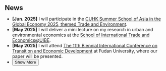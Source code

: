<h1 id="news"></h1>

<h2 style="margin: 30px 0px 10px;">News</h2>

<ul>
  <li><strong>[Jun. 2025]</strong> I will participate in the
    <span style="color:#e74d3c">
      <a href="https://www.econ.cuhk.edu.hk/econ/en-gb/news-event/student-activities/589-summerschool2025.html">CUHK Summer School of Asia in the Global Economy 2025, themed Trade and Environment</a></span>.
  </li>

  <li><strong>[May 2025]</strong> I will deliver a mini lecture on my research in urban and environmental economics at the 
    <span style="color:#e74d3c">
      <a href="https://site.uibe.edu.cn/english/english.html">
        School of International Trade and Economics@UIBE</a></span>.
  </li>

   <li><strong>[May 2025]</strong> I will attend
    <span style="color:#e74d3c">
      <a href="https://econ.fudan.edu.cn/info/1146/31927.htm">
        The 11th Biennial International Conference on Transition and Economic Development</a></span> at Fudan University, where our paper will be presented.
  </li>

  <li>
  <div class="show-more-container">
    <div class="content" id="more-content-1" style="display: none;">
      <strong>[Mar. 2025]</strong> I will be presenting at the 
    <span style="color:#e74d3c">
      <a href="https://urbaneconomics.org/meetings/emuea2025/">14th European Meeting of the Urban Economics Association</a></span>.
      <br>
       <strong>[Mar. 2025]</strong> The RA project I worked on, 
      "<span style="color:#e74d3c">
        <a href="https://www.aeaweb.org/articles?id=10.1257/aer.20200374&&from=f">
          The Geographic Flow of Bank Funding and Access to Credit: Branch Networks, Synergies, and Local Competition
        </a>
      </span>" (by 
      <span style="color:#e74d3c"><a href="https://sites.google.com/view/victoraguirregabiriaswebsite/home">Victor Aguirregabiria</a></span>, 
      <span style="color:#e74d3c"><a href="https://sites.google.com/site/robertclark09site/">Robert Clark</a></span>, and 
      <span style="color:#e74d3c"><a href="https://en.gsm.pku.edu.cn/faculty/jackie.wang/">Hui Wang</a></span>) 
      has been accepted by the <strong><em>American Economic Review</em></strong>!
      <br>
      <strong>[Jan. 2025]</strong> Our paper has been accepted for the 
      "<span style="color:#e74d3c">
        <a href="https://www.aeaweb.org/conference/2025/program/1986?q=eNqrVipOLS7OzM8LqSxIVbKqhnGVrJQMlWp1lJITS1LT84sqgXwlHaXE4uL8ZAizJLUoF8JKSYTKlmTmpkJYZZmp5SDDigoKgAKmBiCTChLTQbKGQA5cMHwsXCKQ">
          Climate Change Impact, Adaptation, and Resilience in the Developing World
        </a>
      </span>" session at ASSA 2025.
    </div>
    <button onclick="toggleContent('more-content-1', this)">Show More</button>
  </div>
</li>
</ul>

<script>
function toggleContent(id, button) {
  var content = document.getElementById(id);
  if (content.style.display === "none") {
    content.style.display = "block";
    button.textContent = "Show Less";
  } else {
    content.style.display = "none";
    button.textContent = "Show More";
  }
}
</script>
